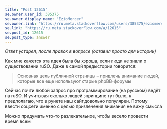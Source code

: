 ```yaml
---
title: "Post 12615"
se.owner.user_id: 385375
se.owner.display_name: "EzioMercer"
se.owner.link: "https://ru.meta.stackoverflow.com/users/385375/eziomercer"
se.link: "https://ru.meta.stackoverflow.com/a/12615"
se.post_id: 12615
se.post_type: answer
---
```

<p><em>Ответ устарел, после правок в вопросе (оставил просто для истории)</em></p>
<p>Как мне кажется эта идея была бы хороша, если люди не знали о существовании ruSO. Даже в самой предыстории говорится:</p>
<blockquote>
<p>Основная цель публичной страницы – привлечь внимание людей, которые все еще используют старые phpBB-форумы</p>
</blockquote>
<p>Сейчас почти любой запрос про программирование (на русском) ведёт на ruSO. И учитывая сколько людей впринципе тут было, я предполагаю, что в рунете наш сайт довольно популярен. Потому ввести соцсети именно с целью привлечения внимания не вижу смысла</p>
<p>Можно придумать что-то разлекательное, чтобы весело провести время всем</p>
